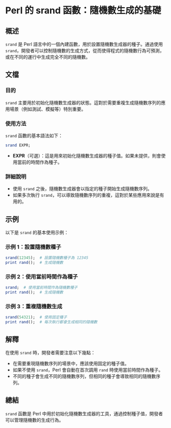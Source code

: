 <!--
Meta Description: # Perl 的 srand 函數：隨機數生成的基礎 ## 概述 `srand` 是 Perl 語言中的一個內建函數，用於設置隨機數生成器的種子。通過使用 `srand`，開發者可以控制隨機數的生成方式，從而使得程式的隨機數行為可預測，或在不同的運行中生成完全不同的隨機數。 ## 文檔 ### 目的...
Meta Keywords: srand, perl, rand, print, expr
-->

# Perl 的 srand 函數：隨機數生成的基礎

## 概述
`srand` 是 Perl 語言中的一個內建函數，用於設置隨機數生成器的種子。通過使用 `srand`，開發者可以控制隨機數的生成方式，從而使得程式的隨機數行為可預測，或在不同的運行中生成完全不同的隨機數。

## 文檔
### 目的
`srand` 主要用於初始化隨機數生成器的狀態。這對於需要重複生成隨機數序列的應用場景（例如測試、模擬等）特別重要。

### 使用方法
`srand` 函數的基本語法如下：

```perl
srand EXPR;
```

- **EXPR**（可選）：這是用來初始化隨機數生成器的種子值。如果未提供，則會使用當前的時間作為種子。

### 詳細說明
- 使用 `srand` 之後，隨機數生成器會以指定的種子開始生成隨機數序列。
- 如果多次執行 `srand`，可以導致隨機數序列的重複，這對於某些應用來說是有用的。

## 示例
以下是 `srand` 的基本使用示例：

### 示例 1：設置隨機數種子
```perl
srand(12345);  # 設置隨機數種子為 12345
print rand();  # 生成隨機數
```

### 示例 2：使用當前時間作為種子
```perl
srand;  # 使用當前時間作為隨機數種子
print rand();  # 生成隨機數
```

### 示例 3：重複隨機數生成
```perl
srand(54321);  # 使用固定種子
print rand();  # 每次執行都會生成相同的隨機數
```

## 解釋
在使用 `srand` 時，開發者需要注意以下幾點：
- 在需要重現隨機數序列的場景中，應該使用固定的種子值。
- 如果不使用 `srand`，Perl 會自動在首次調用 `rand` 時使用當前時間作為種子。
- 不同的種子會生成不同的隨機數序列，但相同的種子會導致相同的隨機數序列。

## 總結
`srand` 函數是 Perl 中用於初始化隨機數生成器的工具，通過控制種子值，開發者可以管理隨機數的生成行為。